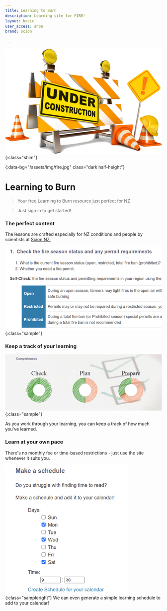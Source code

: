 ```yaml
---
title: Learning to Burn
description: Learning site for FIRE!
layout: basic
user_access: anon
brand: scion

---
```

![Under construction](assets/img/under-construction.png){:class="shim"}

{:data-bg="/assets/img/fire.jpg" class="dark half-height"}
# Learning to Burn

> Your free Learning to Burn resource just perfect for NZ

> Just sign in to get started!

### The perfect content

The lessons are crafted especially for NZ conditions and people by scientists at [Scion NZ ![]() ](https://scionresearch.com)

![example section](/assets/img/checksample.png){:class="sample"}

### Keep a track of your learning

![completeness example](/assets/img/completeness.png){:class="sample"}

As you work through your learning, you can keep a track of how much you've learned.

### Learn at your own pace

There's no monthly fee or time-based restrictions - just use the site whenever it suits you.

![schedule example](/assets/img/schedule.png){:class="sampleright"}
We can even generate a simple learning schedule to add to your calendar!


